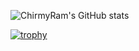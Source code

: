 ![ChirmyRam's GitHub stats](https://github-readme-stats.vercel.app/api?username=ChirmyRam&theme=vue-dark&show_icons=true)

[![trophy](https://github-profile-trophy.vercel.app/?username=ChirmyRam&theme=flat&no-bg=true&no-frame=true&column=9)](https://github.com/ryo-ma/github-profile-trophy)

